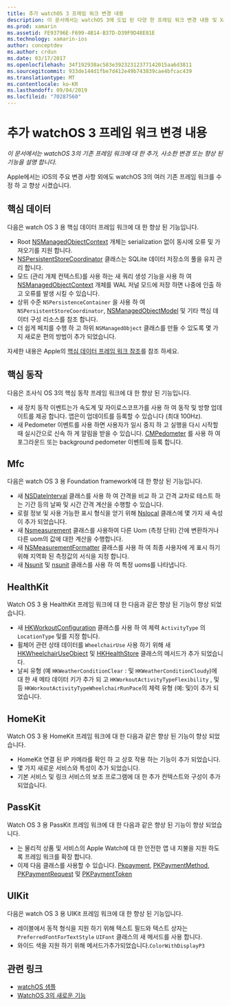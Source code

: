 ```yaml
---
title: 추가 watchOS 3 프레임 워크 변경 내용
description: 이 문서에서는 watchOS 3에 도입 된 다양 한 프레임 워크 변경 내용 및 Xamarin에서 작업 하는 방법을 설명 합니다. 핵심 데이터, 핵심 동작, 파운데이션, HealthKit, HomeKit, PassKit 및 UIKit에 대해 설명 합니다.
ms.prod: xamarin
ms.assetid: FE93796E-F699-4B14-B37D-D39F9D48E81E
ms.technology: xamarin-ios
author: conceptdev
ms.author: crdun
ms.date: 03/17/2017
ms.openlocfilehash: 34f192938ac583e39232312377142015aa6d3811
ms.sourcegitcommit: 933de144d1fbe7d412e49b743839cae4bfcac439
ms.translationtype: MT
ms.contentlocale: ko-KR
ms.lasthandoff: 09/04/2019
ms.locfileid: "70287560"
---
```

# <a name="additional-watchos-3-frameworks-changes"></a>추가 watchOS 3 프레임 워크 변경 내용

_이 문서에서는 watchOS 3의 기존 프레임 워크에 대 한 추가, 사소한 변경 또는 향상 된 기능을 설명 합니다._

Apple에서는 iOS의 주요 변경 사항 외에도 watchOS 3의 여러 기존 프레임 워크를 수정 하 고 향상 시켰습니다.


## <a name="core-data"></a>핵심 데이터

다음은 watch OS 3 용 핵심 데이터 프레임 워크에 대 한 향상 된 기능입니다.

- Root [NSManagedObjectContext](https://developer.apple.com/reference/coredata/nsmanagedobjectcontext) 개체는 serialization 없이 동시에 오류 및 가져오기를 지원 합니다.
- [NSPersistentStoreCoordinator](https://developer.apple.com/reference/coredata/nspersistentstorecoordinator) 클래스는 SQLite 데이터 저장소의 풀을 유지 관리 합니다.
- 모드 (관리 개체 컨텍스트)를 사용 하는 새 쿼리 생성 기능을 사용 하 여 [NSManagedObjectContext](https://developer.apple.com/reference/coredata/nsmanagedobjectcontext) 개체를 WAL 저널 모드에 저장 하면 나중에 인출 하 고 오류를 발생 시킬 수 있습니다.
- 상위 수준 `NSPersistenceContainer` 을 사용 하 여 `NSPersistentStoreCoordinator`, [NSManagedObjectModel](https://developer.apple.com/reference/coredata/nsmanagedobjectmodel) 및 기타 핵심 데이터 구성 리소스를 참조 합니다.
- 더 쉽게 페치를 수행 하 고 하위 `NSManagedObject` 클래스를 만들 수 있도록 몇 가지 새로운 편의 방법이 추가 되었습니다.

자세한 내용은 Apple의 [핵심 데이터 프레임 워크 참조](https://developer.apple.com/reference/coredata)를 참조 하세요.


## <a name="core-motion"></a>핵심 동작

다음은 조사식 OS 3의 핵심 동작 프레임 워크에 대 한 향상 된 기능입니다.

- 새 장치 동작 이벤트는가 속도계 및 자이로스코프가를 사용 하 여 동작 및 방향 업데이트를 제공 합니다. 앱은이 업데이트를 등록할 수 있습니다 (최대 100Hz).
- 새 Pedometer 이벤트를 사용 하면 사용자가 일시 중지 하 고 실행을 다시 시작할 때 실시간으로 신속 하 게 알림을 받을 수 있습니다. [CMPedometer](https://developer.apple.com/reference/coremotion/cmpedometer) 를 사용 하 여 포그라운드 또는 background pedometer 이벤트에 등록 합니다.


## <a name="foundation"></a>Mfc

다음은 watch OS 3 용 Foundation framework에 대 한 향상 된 기능입니다.

- 새 [NSDateInterval](https://developer.apple.com/reference/foundation/nsdateinterval) 클래스를 사용 하 여 간격을 비교 하 고 간격 교차로 테스트 하는 기간 등의 날짜 및 시간 간격 계산을 수행할 수 있습니다.
- 로컬 정보 및 사용 가능한 표시 형식을 얻기 위해 [Nslocal](https://developer.apple.com/reference/foundation/nslocale) 클래스에 몇 가지 새 속성이 추가 되었습니다.
- 새 [Nsmeasurement](https://developer.apple.com/reference/foundation/nsmeasurement) 클래스를 사용하여 다른 Uom (측정 단위) 간에 변환하거나 다른 uom의 값에 대한 계산을 수행합니다.
- 새 [NSMeasurementFormatter](https://developer.apple.com/reference/foundation/nsmeasurementformatter) 클래스를 사용 하 여 최종 사용자에 게 표시 하기 위해 지역화 된 측정값의 서식을 지정 합니다.
- 새 [Nsunit](https://developer.apple.com/reference/foundation/nsunit) 및 [nsunit](https://developer.apple.com/reference/foundation/nsdimension) 클래스를 사용 하 여 특정 uoms를 나타냅니다.


## <a name="healthkit"></a>HealthKit

Watch OS 3 용 HealthKit 프레임 워크에 대 한 다음과 같은 향상 된 기능이 향상 되었습니다.

- 새 [HKWorkoutConfiguration](https://developer.apple.com/reference/healthkit/hkworkoutconfiguration) 클래스를 사용 하 여 체력 `ActivityType` 의 `LocationType` 및를 지정 합니다.
- 휠체어 관련 상태 데이터를 `WheelchairUse` 사용 하기 위해 새 [HKWheelchairUseObject](https://developer.apple.com/reference/healthkit/hkwheelchairuseobject) 및 [HKHealthStore](https://developer.apple.com/reference/healthkit/hkhealthstore) 클래스의 메서드가 추가 되었습니다.
- 날씨 유형 (예 `HKWeatherConditionClear` : 및 `HKWeatherConditionCloudy`)에 대 한 새 메타 데이터 키가 추가 되 고 `HKWorkoutActivityTypeFlexibility` , 및 등 `HKWorkoutActivityTypeWheelchairRunPace`의 체력 유형 (예: 및)이 추가 되었습니다.


## <a name="homekit"></a>HomeKit

Watch OS 3 용 HomeKit 프레임 워크에 대 한 다음과 같은 향상 된 기능이 향상 되었습니다.

- HomeKit 연결 된 IP 카메라를 확인 하 고 상호 작용 하는 기능이 추가 되었습니다.
- 몇 가지 새로운 서비스와 특성이 추가 되었습니다.
- 기본 서비스 및 링크 서비스의 보조 프로그램에 대 한 추가 컨텍스트와 구성이 추가 되었습니다.


## <a name="passkit"></a>PassKit

Watch OS 3 용 PassKit 프레임 워크에 대 한 다음과 같은 향상 된 기능이 향상 되었습니다.

- 는 물리적 상품 및 서비스의 Apple Watch에 대 한 안전한 앱 내 지불을 지원 하도록 프레임 워크를 확장 합니다.
- 이제 다음 클래스를 사용할 수 있습니다. [Pkpayment](https://developer.apple.com/reference/passkit/pkpayment), [PKPaymentMethod](https://developer.apple.com/reference/passkit/pkpaymentmethod), [PKPaymentRequest](https://developer.apple.com/reference/passkit/pkpaymentrequest) 및 [PKPaymentToken](https://developer.apple.com/reference/passkit/pkpaymenttoken)


## <a name="uikit"></a>UIKit

다음은 watch OS 3 용 UIKit 프레임 워크에 대 한 향상 된 기능입니다.

- 레이블에서 동적 형식을 지원 하기 위해 텍스트 필드와 텍스트 상자는 `PreferredFontForTextStyle` `UIFont` 클래스의 새 메서드를 사용 합니다.
- 와이드 색을 지원 하기 위해 메서드가추가되었습니다.`ColorWithDisplayP3`


## <a name="related-links"></a>관련 링크

- [watchOS 샘플](https://docs.microsoft.com/samples/browse/?products=xamarin&term=Xamarin.iOS%20watchos)
- [WatchOS 3의 새로운 기능](https://developer.apple.com/library/prerelease/content/releasenotes/General/WhatsNewInwatchOS/Articles/watchOS3.html#//apple_ref/doc/uid/TP40017085-SW1)
